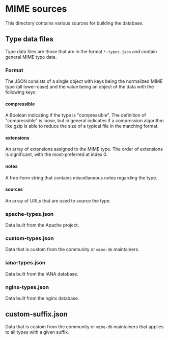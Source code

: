 # MIME sources

This directory contains various sources for building the database.

## Type data files

Type data files are those that are in the format `*-types.json` and contain
general MIME type data.

### Format

The JSON consists of a single object with keys being the normalized MIME type
(all lower-case) and the value being an object of the data with the following
keys:

#### compressible

A Boolean indicating if the type is "compressible". The definition of
"compressible" is loose, but in general indicates if a compression algorithm
like gzip is able to reduce the size of a typical file in the matching format.

#### extensions

An array of extensions assigned to the MIME type. The order of extensions is
significant, with the most-preferred at index 0.

#### notes

A free-form string that contains miscellaneous notes regarding the type.

#### sources

An array of URLs that are used to source the type.

### apache-types.json

Data built from the Apache project.

### custom-types.json

Data that is custom from the community or `mime-db` maintainers.

### iana-types.json

Data built from the IANA database.

### nginx-types.json

Data built from the nginx database.

## custom-suffix.json

Data that is custom from the community or `mime-db` maintainers that applies
to all types with a given suffix.
